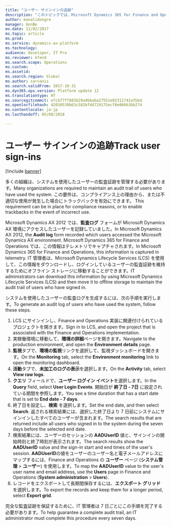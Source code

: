 ```yaml
---
title: "ユーザー サインインの追跡"
description: "このトピックでは、Microsoft Dynamics 365 for Finance and Operations にサインインして使用するユーザーの監査ログを作成する方法について説明します。"
author: manalidongre
manager: AnnBe
ms.date: 11/02/2017
ms.topic: article
ms.prod: 
ms.service: dynamics-ax-platform
ms.technology: 
audience: Developer, IT Pro
ms.reviewer: kfend
ms.search.scope: Operations
ms.custom: 
ms.assetid: 
ms.search.region: Global
ms.author: sarvanis
ms.search.validFrom: 2017-10-31
ms.dyn365.ops.version: Platform update 12
ms.translationtype: HT
ms.sourcegitcommit: efcb77ff883b29a4bbaba27551e02311742afbbd
ms.openlocfilehash: 42010539b63c582bfd4729175ecf8e06663bb274
ms.contentlocale: ja-jp
ms.lasthandoff: 05/08/2018

---
```

# <a name="track-user-sign-ins"></a><span data-ttu-id="3d2dc-103">ユーザー サインインの追跡</span><span class="sxs-lookup"><span data-stu-id="3d2dc-103">Track user sign-ins</span></span> 
 
[!include [banner](../includes/banner.md)]

<span data-ttu-id="3d2dc-104">多くの組織は、システムを使用したユーザーの監査証跡を管理する必要があります。</span><span class="sxs-lookup"><span data-stu-id="3d2dc-104">Many organizations are required to maintain an audit trail of users who have used the system.</span></span> <span data-ttu-id="3d2dc-105">この要件は、コンプライアンス上の理由から、または不適切な使用が発生した場合にトラックバックを有効にできます。 </span><span class="sxs-lookup"><span data-stu-id="3d2dc-105">This requirement can be in place for compliance reasons, or to enable trackbacks in the event of incorrect use.</span></span>

<span data-ttu-id="3d2dc-106">Microsoft Dynamics AX 2012 では、**監査ログ** フォームが Microsoft Dynamics AX 環境にアクセスしたユーザーを記録していました。</span><span class="sxs-lookup"><span data-stu-id="3d2dc-106">In Microsoft Dynamics AX 2012, the **Audit log** form recorded which users accessed the Microsoft Dynamics AX environment.</span></span> <span data-ttu-id="3d2dc-107">Microsoft Dynamics 365 for Finance and Operations では、この情報はテレメトリでキャプチャされます。</span><span class="sxs-lookup"><span data-stu-id="3d2dc-107">In Microsoft Dynamics 365 for Finance and Operations, this information is captured in telemetry.</span></span> <span data-ttu-id="3d2dc-108">IT 管理者は、Microsoft Dynamics Lifecycle Services (LCS) を使用して、この情報をダウンロードし、ログインしているユーザーの監査証跡を維持するためにオフライン ストレージに移動することができます。</span><span class="sxs-lookup"><span data-stu-id="3d2dc-108">IT administrators can download this information by using Microsoft Dynamics Lifecycle Services (LCS) and then move it to offline storage to maintain the audit trail of users who have signed in.</span></span>

<span data-ttu-id="3d2dc-109">システムを使用したユーザーの監査ログを生成するには、次の手順を実行します。</span><span class="sxs-lookup"><span data-stu-id="3d2dc-109">To generate an audit log of users who have used the system, follow these steps.</span></span>

1. <span data-ttu-id="3d2dc-110">LCS にサインインし、Finance and Operations 実装に関連付けられているプロジェクトを開きます。</span><span class="sxs-lookup"><span data-stu-id="3d2dc-110">Sign in to LCS, and open the project that is associated with the Finance and Operations implementation.</span></span>
2. <span data-ttu-id="3d2dc-111">実稼働環境に移動して、**環境の詳細**ページを開きます。</span><span class="sxs-lookup"><span data-stu-id="3d2dc-111">Navigate to the production environment, and open the **Environment details** page.</span></span>
3. <span data-ttu-id="3d2dc-112">**監視**タブで、**環境の監視**リンクを選択して、監視ダッシュボードを開きます。</span><span class="sxs-lookup"><span data-stu-id="3d2dc-112">On the **Monitoring** tab, select the **Environment monitoring** link to open the monitoring dashboard.</span></span>
4. <span data-ttu-id="3d2dc-113">**活動**タブで、**未加工のログの表示**を選択します。</span><span class="sxs-lookup"><span data-stu-id="3d2dc-113">On the **Activity** tab, select **View raw logs**.</span></span>
5. <span data-ttu-id="3d2dc-114">**クエリ** フィールドで、**ユーザー ログイン イベント**を選択します。</span><span class="sxs-lookup"><span data-stu-id="3d2dc-114">In the **Query** field, select **User Login Events**.</span></span> <span data-ttu-id="3d2dc-115">開始日が **終了日 - 7日** に設定されている期間を参照します。</span><span class="sxs-lookup"><span data-stu-id="3d2dc-115">You see a time duration that has a start date that is set to **End date - 7 days**.</span></span>
6. <span data-ttu-id="3d2dc-116">終了日を設定し、**検索** を選択します。</span><span class="sxs-lookup"><span data-stu-id="3d2dc-116">Set the end date, and then select **Search**.</span></span> <span data-ttu-id="3d2dc-117">返される検索結果には、選択した終了日より 7 日前にシステムにサインインしたすべてのユーザーが含まれます。</span><span class="sxs-lookup"><span data-stu-id="3d2dc-117">The search results that are returned include all users who signed in to the system during the seven days before the selected end date.</span></span>
7. <span data-ttu-id="3d2dc-118">検索結果には、ユーザーのセッションの **AADUserID** 値と、サインインの開始時刻と終了時刻が表示されます。</span><span class="sxs-lookup"><span data-stu-id="3d2dc-118">The search results show the **AADUserID** value and the sign-in start and end times of the user's session.</span></span> <span data-ttu-id="3d2dc-119">**AADUserID**の値をユーザーのユーザー名と電子メールアドレスにマップするには、Finance and Operations の **ユーザー** ページ (**システム管理** > **ユーザー**) を使用します。</span><span class="sxs-lookup"><span data-stu-id="3d2dc-119">To map the **AADUserID** value to the user's user name and email address, use the **Users** page in Finance and Operations (**System administration** > **Users**).</span></span>
8. <span data-ttu-id="3d2dc-120">レコードをエクスポートして長期間保存するには、**エクスポート グリッド** を選択します。</span><span class="sxs-lookup"><span data-stu-id="3d2dc-120">To export the records and keep them for a longer period, select **Export grid**.</span></span>

<span data-ttu-id="3d2dc-121">完全な監査証跡を保証するために、IT 管理者は 7 日ごとにこの手順を完了する必要があります。</span><span class="sxs-lookup"><span data-stu-id="3d2dc-121">To help guarantee a complete audit trail, an IT administrator must complete this procedure every seven days.</span></span>

